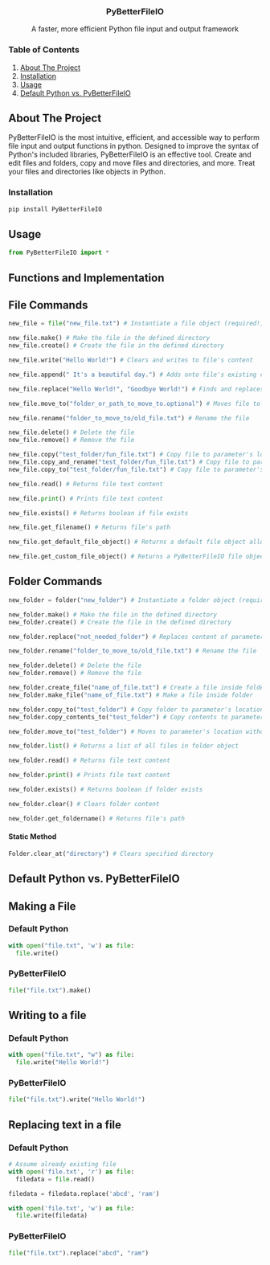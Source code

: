 <a name="readme-top"></a>


<br />
<div align="center">

  <h3 align="center">PyBetterFileIO</h3>

  <p align="center">A faster, more efficient Python file input and output framework</p>
</div>


<!-- TABLE OF CONTENTS -->

<h3>Table of Contents</h3>
<ol>
  <li>
    <a href="#about-the-project">About The Project</a>
  </li>
  <li>
    <a href="#installation">Installation</a></li>
  </li>
  <li>
    <a href="#usage">Usage</a>
  </li>
  <li>
    <a href="#making-a-file">Default Python vs. PyBetterFileIO</a>
  </li>
</ol>




<!-- ABOUT THE PROJECT -->
## About The Project

<p>PyBetterFileIO is the most intuitive, efficient, and accessible way to perform file input and output functions in python.
Designed to improve the syntax of Python's included libraries, PyBetterFileIO is an effective tool.
Create and edit files and folders, copy and move files and directories, and more.
Treat your files and directories like objects in Python.</p>




### Installation
```bash
pip install PyBetterFileIO
```

## Usage
```python
from PyBetterFileIO import *
```
## Functions and Implementation

<h2>File Commands</h2>

```python
new_file = file("new_file.txt") # Instantiate a file object (required!)
```
```python
new_file.make() # Make the file in the defined directory
new_file.create() # Create the file in the defined directory
```
```python
new_file.write("Hello World!") # Clears and writes to file's content
```
```python
new_file.append(" It's a beautiful day.") # Adds onto file's existing content
```
```python
new_file.replace("Hello World!", "Goodbye World!") # Finds and replaces file's content
```
```python
new_file.move_to("folder_or_path_to_move_to.optional") # Moves file to specified location
```
```python
new_file.rename("folder_to_move_to/old_file.txt") # Rename the file
```
```python
new_file.delete() # Delete the file
new_file.remove() # Remove the file
```
```python
new_file.copy("test_folder/fun_file.txt") # Copy file to parameter's location
new_file.copy_and_rename("test_folder/fun_file.txt") # Copy file to parameter's location
new_file.copy_to("test_folder/fun_file.txt") # Copy file to parameter's location
```
```python
new_file.read() # Returns file text content
```
```python
new_file.print() # Prints file text content
```
```python
new_file.exists() # Returns boolean if file exists
```
```python
new_file.get_filename() # Returns file's path
```
```python
new_file.get_default_file_object() # Returns a default file object allowing new_file to act as: with open(...) as new_file:
```
```python
new_file.get_custom_file_object() # Returns a PyBetterFileIO file object from a default object where default is from: with open(...) as new_file
```

<h2>Folder Commands</h2>

```python
new_folder = folder("new_folder") # Instantiate a folder object (required!)
```
```python
new_folder.make() # Make the file in the defined directory
new_folder.create() # Create the file in the defined directory
```
```python
new_folder.replace("not_needed_folder") # Replaces content of parameter's folder with object's content
```
```python
new_folder.rename("folder_to_move_to/old_file.txt") # Rename the file
```
```python
new_folder.delete() # Delete the file
new_folder.remove() # Remove the file
```
```python
new_folder.create_file("name_of_file.txt") # Create a file inside folder
new_folder.make_file("name_of_file.txt") # Make a file inside folder
```
```python
new_folder.copy_to("test_folder") # Copy folder to parameter's location
new_folder.copy_contents_to("test_folder") # Copy contents to parameter's location
```
```python
new_folder.move_to("test_folder") # Moves to parameter's location without keeping original directory
```
```python
new_folder.list() # Returns a list of all files in folder object
```
```python
new_folder.read() # Returns file text content
```
```python
new_folder.print() # Prints file text content
```
```python
new_folder.exists() # Returns boolean if folder exists
```
```python
new_folder.clear() # Clears folder content
```
```python
new_folder.get_foldername() # Returns file's path
```

<h4>Static Method</h4>

```python
Folder.clear_at("directory") # Clears specified directory
```

## Default Python vs. PyBetterFileIO
<h2 id="making-a-file">Making a File</h2>

<h3>Default Python</h3>

```python
with open("file.txt", 'w') as file:
  file.write()
```

<h3>PyBetterFileIO</h3>

```python
file("file.txt").make()
```

<h2>Writing to a file</h2>

<h3>Default Python</h3>

```python
with open("file.txt", "w") as file:
  file.write("Hello World!")
```

<h3>PyBetterFileIO</h3>

```python
file("file.txt").write("Hello World!")
```

<h2>Replacing text in a file</h2>

<h3>Default Python</h3>

```python
# Assume already existing file
with open('file.txt', 'r') as file:
  filedata = file.read()

filedata = filedata.replace('abcd', 'ram')

with open('file.txt', 'w') as file:
  file.write(filedata)
```

<h3>PyBetterFileIO</h3>

```python
file("file.txt").replace("abcd", "ram")
```

